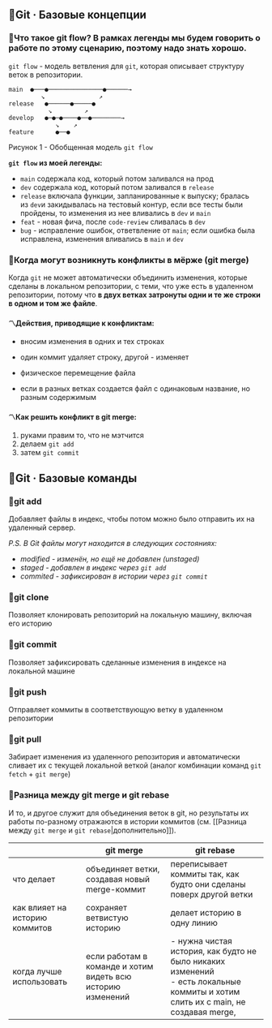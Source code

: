 ## 📔Git · Базовые концепции

### 📑Что такое git flow? В рамках легенды мы будем говорить о работе по этому сценарию, поэтому надо знать хорошо.

`git flow` - модель ветвления для `git`, которая описывает структуру веток в репозитории.

```plaintext
main  ●───●───────────────●──────→
         ↘               ↗
release   ●──────●─────●
           ↘         ↗
develop   ●─●─●────●──●────────→
             ↘    ↗
feature      ●──●
```
Рисунок 1 - Обобщенная модель `git flow`

**`git flow` из моей легенды:**

- `main` содержала код, который потом заливался на прод
- `dev` содержала код, который потом заливался в `release`
- `release` включала функции, запланированные к выпуску; бралась из `dev`и закидывалась на тестовый контур, если все тесты были пройдены, то изменения из нее вливались в `dev` и `main`
- `feat` - новая фича, после `code-review` сливалась в `dev`
- `bug` - исправление ошибок, ответвление от `main`; если ошибка была исправлена, изменения вливались в `main` и `dev`

### 📑Когда могут возникнуть конфликты в мёрже (git merge)

Когда `git` не может автоматически объединить изменения, которые сделаны в локальном репозитории, с теми, что уже есть в удаленном репозитории, потому что **в двух ветках затронуты одни и те же строки в одном и том же файле**.

#### 〽️Действия, приводящие к конфликтам:

- вносим изменения в одних и тех строках

- один коммит удаляет строку, другой - изменяет

- физическое перемещение файла

- если в разных ветках создается файл с одинаковым название, но разным содержимым

#### 〽️Как решить конфликт в git merge:

1) руками правим то, что не мэтчится
2) делаем `git add`
3) затем `git commit`

## 📔Git · Базовые команды

### 📑git add

Добавляет файлы в индекс, чтобы потом можно было отправить их на удаленный сервер.

*P.S. В Git файлы могут находится в следующих состояниях:*
- *modified - изменён, но ещё не добавлен (unstaged)*
- *staged - добавлен в индекс через `git add`*
- *commited - зафиксирован в истории через `git commit`*
### 📑git clone

Позволяет клонировать репозиторий на локальную машину, включая его историю
### 📑git commit

Позволяет зафиксировать сделанные изменения в индексе на локальной машине
### 📑git push

Отправляет коммиты в соответствующую ветку в удаленном репозитории
### 📑git pull

Забирает изменения из удаленного репозитория и автоматически сливает их с текущей локальной веткой (аналог комбинации команд `git fetch` + `git merge`)
### 📑Разница между git merge и git rebase

И то, и другое служит для объединения веток в git, но результаты их работы по-разному отражаются в истории коммитов (см. [[Разница между `git merge` и `git rebase`|дополнительно]]).

|                                | git merge                                                   | git rebase                                                                                                                          |
| ------------------------------ | ----------------------------------------------------------- | ----------------------------------------------------------------------------------------------------------------------------------- |
| что делает                     | объединяет ветки, создавая новый merge-коммит               | переписывает коммиты так, как будто они сделаны поверх другой ветки                                                                 |
| как влияет на историю коммитов | сохраняет ветвистую историю                                 | делает историю в одну линию                                                                                                         |
| когда лучше использовать       | если работам в команде и хотим видеть всю историю изменений | - нужна чистая история, как будто не было никаких изменений<br>- есть локальные коммиты и хотим слить их с main, не создавая merge, |
